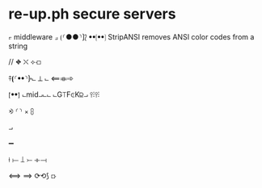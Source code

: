 # re-up.ph secure servers

⟔ middleware ⟓ ⟮⸂●●⸃⟯⟅ ꔷꔷ❲ꔷꔷ❳ StripANSI removes ANSI color codes from a string

// ⛖ ⛌
⟣⟤

⤉⦗⸂ꔷꔷ⸃⟯⬞⨽
⟂ ⨽
⟸⟚➾

⦍ꔷꔷ⦐
⨽mid⨼⨽⨽
⨽G⟙F⪽K⫒⨼
⫯⫶⫯⫶

⨵
⸂⸃
⨯
⩉

⨼

➖

⟊
⟝
⟘
⤚
⟛⟞

⟺
⟹
⟳⟲⟆
⟥
